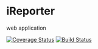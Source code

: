 # iReporter
web application  

[![Coverage Status](https://coveralls.io/repos/github/waihigakanini/iReporter/badge.svg?branch=ft-edit-redflag-%23162297465)](https://coveralls.io/github/waihigakanini/iReporter?branch=ft-edit-redflag-%23162297465)
[![Build Status](https://travis-ci.org/waihigakanini/iReporter.svg?branch=ft-edit-redflag-%23162297465)](https://travis-ci.org/waihigakanini/iReporter)
